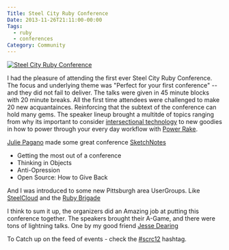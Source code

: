 ```yaml
---
Title: Steel City Ruby Conference
Date: 2013-11-26T21:11:00-00:00
Tags:
  - ruby
  - conferences
Category: Community
---
```


[![Steel City Ruby Conference](/images/2012/Aug/scrc_logo.png)](http://www.steelcityrubyconference.org)

I had the pleasure of attending the first ever Steel City Ruby Conference. The focus and underlying theme was "Perfect for your first conference" -- and they did not fail to deliver. The talks were given in 45 minute blocks with 20 minute breaks. All the first time attendees were challenged to make 20 new acquantainces. Reinforcing that the subtext of the conference can hold many gems. The speaker lineup brought a multitde of topics ranging from why its important to consider [intersectional technology](http://www.slideshare.net/juliepagano/my-technology-will-be-intersectional-lightning2) to new goodies in how to power through your every day workflow with [Power Rake](http://www.confreaks.com/videos/988-goruco2012-power-rake).

[Julie Pagano](http://juliepagano.com) made some great conference [SketchNotes](http://juliepagano.com/blog/2012/08/05/steel-city-ruby-conf-2012-sketchnotes/)

* Getting the most out of a conference
* Thinking in Objects
* Anti-Opression
* Open Source: How to Give Back

And I was introduced to some new Pittsburgh area UserGroups. Like [SteelCloud](http://steelcloud.github.com/) and the [Ruby Brigade](http://pghrb.heroku.com/)

I think to sum it up, the organizers did an Amazing job at putting this conference together. The speakers brought their A-Game, and there were tons of lightning talks. One by my good friend [Jesse Dearing](https://speakerdeck.com/u/jessedearing/p/3-awesome-things-postgres-can-do)

To Catch up on the feed of events - check the [#scrc12](https://twitter.com/#!/search/realtime/%23scrc12) hashtag.
